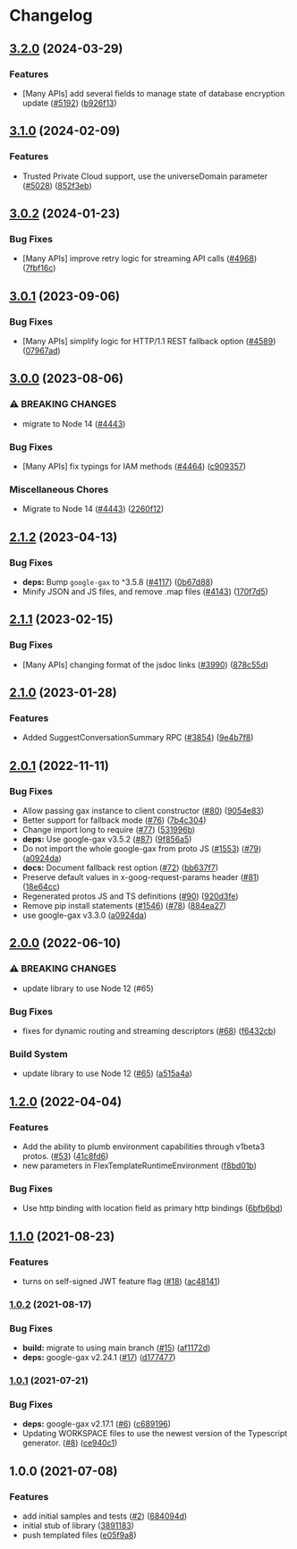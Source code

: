 # Changelog

## [3.2.0](https://github.com/googleapis/google-cloud-node/compare/dataflow-v3.1.0...dataflow-v3.2.0) (2024-03-29)


### Features

* [Many APIs] add several fields to manage state of database encryption update ([#5192](https://github.com/googleapis/google-cloud-node/issues/5192)) ([b926f13](https://github.com/googleapis/google-cloud-node/commit/b926f1326ea4df73c411dbeb7e529f8d9ccc3642))

## [3.1.0](https://github.com/googleapis/google-cloud-node/compare/dataflow-v3.0.2...dataflow-v3.1.0) (2024-02-09)


### Features

* Trusted Private Cloud support, use the universeDomain parameter  ([#5028](https://github.com/googleapis/google-cloud-node/issues/5028)) ([852f3eb](https://github.com/googleapis/google-cloud-node/commit/852f3ebf065ee24e910580b9a1fc365acb3a744a))

## [3.0.2](https://github.com/googleapis/google-cloud-node/compare/dataflow-v3.0.1...dataflow-v3.0.2) (2024-01-23)


### Bug Fixes

* [Many APIs] improve retry logic for streaming API calls ([#4968](https://github.com/googleapis/google-cloud-node/issues/4968)) ([7fbf16c](https://github.com/googleapis/google-cloud-node/commit/7fbf16c98d0521a0533ab36a00f6ec932c72a02e))

## [3.0.1](https://github.com/googleapis/google-cloud-node/compare/dataflow-v3.0.0...dataflow-v3.0.1) (2023-09-06)


### Bug Fixes

* [Many APIs] simplify logic for HTTP/1.1 REST fallback option ([#4589](https://github.com/googleapis/google-cloud-node/issues/4589)) ([07967ad](https://github.com/googleapis/google-cloud-node/commit/07967add1b5fc28b548cf74721b595ea0ba90d5b))

## [3.0.0](https://github.com/googleapis/google-cloud-node/compare/dataflow-v2.1.2...dataflow-v3.0.0) (2023-08-06)


### ⚠ BREAKING CHANGES

* migrate to Node 14 ([#4443](https://github.com/googleapis/google-cloud-node/issues/4443))

### Bug Fixes

* [Many APIs] fix typings for IAM methods ([#4464](https://github.com/googleapis/google-cloud-node/issues/4464)) ([c909357](https://github.com/googleapis/google-cloud-node/commit/c90935765ceee0eea6b9ce21a151707df142cf7d))


### Miscellaneous Chores

* Migrate to Node 14 ([#4443](https://github.com/googleapis/google-cloud-node/issues/4443)) ([2260f12](https://github.com/googleapis/google-cloud-node/commit/2260f12543d171bda95345e53475f5f0fdc45770))

## [2.1.2](https://github.com/googleapis/google-cloud-node/compare/dataflow-v2.1.1...dataflow-v2.1.2) (2023-04-13)


### Bug Fixes

* **deps:** Bump `google-gax` to ^3.5.8 ([#4117](https://github.com/googleapis/google-cloud-node/issues/4117)) ([0b67d88](https://github.com/googleapis/google-cloud-node/commit/0b67d883963643ce1b4f6d2ccd3e8d37adf6e029))
* Minify JSON and JS files, and remove .map files ([#4143](https://github.com/googleapis/google-cloud-node/issues/4143)) ([170f7d5](https://github.com/googleapis/google-cloud-node/commit/170f7d57b8fd344d182a8e758867b8124722eebc))

## [2.1.1](https://github.com/googleapis/google-cloud-node/compare/dataflow-v2.1.0...dataflow-v2.1.1) (2023-02-15)


### Bug Fixes

* [Many APIs] changing format of the jsdoc links ([#3990](https://github.com/googleapis/google-cloud-node/issues/3990)) ([878c55d](https://github.com/googleapis/google-cloud-node/commit/878c55d62af7e41e8d5050b081e4b79202b1b9cc))

## [2.1.0](https://github.com/googleapis/google-cloud-node/compare/dataflow-v2.0.1...dataflow-v2.1.0) (2023-01-28)


### Features

* Added SuggestConversationSummary RPC ([#3854](https://github.com/googleapis/google-cloud-node/issues/3854)) ([9e4b7f8](https://github.com/googleapis/google-cloud-node/commit/9e4b7f8d27dbb1ac011267f9b96ce90d2ff7a74b))

## [2.0.1](https://github.com/googleapis/nodejs-dataflow/compare/v2.0.0...v2.0.1) (2022-11-11)


### Bug Fixes

* Allow passing gax instance to client constructor ([#80](https://github.com/googleapis/nodejs-dataflow/issues/80)) ([9054e83](https://github.com/googleapis/nodejs-dataflow/commit/9054e835bff17366ca8810852c9d128b2ce6660f))
* Better support for fallback mode ([#76](https://github.com/googleapis/nodejs-dataflow/issues/76)) ([7b4c304](https://github.com/googleapis/nodejs-dataflow/commit/7b4c30408db223dc273b4d82a7402f945b30aa21))
* Change import long to require ([#77](https://github.com/googleapis/nodejs-dataflow/issues/77)) ([531996b](https://github.com/googleapis/nodejs-dataflow/commit/531996bb8c228f653dee2adf4a0488f275e85710))
* **deps:** Use google-gax v3.5.2 ([#87](https://github.com/googleapis/nodejs-dataflow/issues/87)) ([9f856a5](https://github.com/googleapis/nodejs-dataflow/commit/9f856a5f95c68fe7310fdd5e4de747d551192136))
* Do not import the whole google-gax from proto JS ([#1553](https://github.com/googleapis/nodejs-dataflow/issues/1553)) ([#79](https://github.com/googleapis/nodejs-dataflow/issues/79)) ([a0924da](https://github.com/googleapis/nodejs-dataflow/commit/a0924dac7a384c659650a3c61e4072d7206df678))
* **docs:** Document fallback rest option ([#72](https://github.com/googleapis/nodejs-dataflow/issues/72)) ([bb637f7](https://github.com/googleapis/nodejs-dataflow/commit/bb637f7a64b1f3cbe78e45d1584a52874904a607))
* Preserve default values in x-goog-request-params header ([#81](https://github.com/googleapis/nodejs-dataflow/issues/81)) ([18e64cc](https://github.com/googleapis/nodejs-dataflow/commit/18e64cc81f6d02e3a137f0a3cbee5e38bbaac5d9))
* Regenerated protos JS and TS definitions ([#90](https://github.com/googleapis/nodejs-dataflow/issues/90)) ([920d3fe](https://github.com/googleapis/nodejs-dataflow/commit/920d3fea4f8900113fd24f72debc2d417e9c53c0))
* Remove pip install statements ([#1546](https://github.com/googleapis/nodejs-dataflow/issues/1546)) ([#78](https://github.com/googleapis/nodejs-dataflow/issues/78)) ([884ea27](https://github.com/googleapis/nodejs-dataflow/commit/884ea27767fb25ff73d01899250000ea53360be5))
* use google-gax v3.3.0 ([a0924da](https://github.com/googleapis/nodejs-dataflow/commit/a0924dac7a384c659650a3c61e4072d7206df678))

## [2.0.0](https://github.com/googleapis/nodejs-dataflow/compare/v1.2.0...v2.0.0) (2022-06-10)


### ⚠ BREAKING CHANGES

* update library to use Node 12 (#65)

### Bug Fixes

* fixes for dynamic routing and streaming descriptors ([#68](https://github.com/googleapis/nodejs-dataflow/issues/68)) ([f6432cb](https://github.com/googleapis/nodejs-dataflow/commit/f6432cb34bae0773494dc29f30782c854892e6a0))


### Build System

* update library to use Node 12 ([#65](https://github.com/googleapis/nodejs-dataflow/issues/65)) ([a515a4a](https://github.com/googleapis/nodejs-dataflow/commit/a515a4a9be3a6dd0e307858312906f2022d65d25))

## [1.2.0](https://github.com/googleapis/nodejs-dataflow/compare/v1.1.0...v1.2.0) (2022-04-04)


### Features

* Add the ability to plumb environment capabilities through v1beta3 protos. ([#53](https://github.com/googleapis/nodejs-dataflow/issues/53)) ([41c8fd6](https://github.com/googleapis/nodejs-dataflow/commit/41c8fd603155fd9158f88fdb95807c988f59875c))
* new parameters in FlexTemplateRuntimeEnvironment ([f8bd01b](https://github.com/googleapis/nodejs-dataflow/commit/f8bd01b0c55f33e00ba33671ebeb2a8cabd51bbb))


### Bug Fixes

* Use http binding with location field as primary http bindings ([6bfb6bd](https://github.com/googleapis/nodejs-dataflow/commit/6bfb6bdee7f50b8353aa7fde8e4f764704ddb81a))

## [1.1.0](https://www.github.com/googleapis/nodejs-dataflow/compare/v1.0.2...v1.1.0) (2021-08-23)


### Features

* turns on self-signed JWT feature flag ([#18](https://www.github.com/googleapis/nodejs-dataflow/issues/18)) ([ac48141](https://www.github.com/googleapis/nodejs-dataflow/commit/ac48141e34e60d95a6037e30d33b28db9467c2b7))

### [1.0.2](https://www.github.com/googleapis/nodejs-dataflow/compare/v1.0.1...v1.0.2) (2021-08-17)


### Bug Fixes

* **build:** migrate to using main branch ([#15](https://www.github.com/googleapis/nodejs-dataflow/issues/15)) ([af1172d](https://www.github.com/googleapis/nodejs-dataflow/commit/af1172da72a97804f9d50ff91b388f20ff90124f))
* **deps:** google-gax v2.24.1 ([#17](https://www.github.com/googleapis/nodejs-dataflow/issues/17)) ([d177477](https://www.github.com/googleapis/nodejs-dataflow/commit/d177477188036fa675a1b3f32f5d85aca27c4fcc))

### [1.0.1](https://www.github.com/googleapis/nodejs-dataflow/compare/v1.0.0...v1.0.1) (2021-07-21)


### Bug Fixes

* **deps:** google-gax v2.17.1 ([#6](https://www.github.com/googleapis/nodejs-dataflow/issues/6)) ([c689196](https://www.github.com/googleapis/nodejs-dataflow/commit/c689196fd00e35fe702e16a6642e7fb06c9907b2))
* Updating WORKSPACE files to use the newest version of the Typescript generator. ([#8](https://www.github.com/googleapis/nodejs-dataflow/issues/8)) ([ce940c1](https://www.github.com/googleapis/nodejs-dataflow/commit/ce940c13c9730f7ede30ad5dfc10cceb56c6953b))

## 1.0.0 (2021-07-08)


### Features

* add initial samples and tests ([#2](https://www.github.com/googleapis/nodejs-dataflow/issues/2)) ([684094d](https://www.github.com/googleapis/nodejs-dataflow/commit/684094dfa2141f4b1974e6bd0cc906c16097a0ab))
* initial stub of library ([3891183](https://www.github.com/googleapis/nodejs-dataflow/commit/389118343ec1a351b58755522f5336d2dfc3a976))
* push templated files ([e05f9a8](https://www.github.com/googleapis/nodejs-dataflow/commit/e05f9a8d276dc9ddf6916620a951788ee42f41f5))
